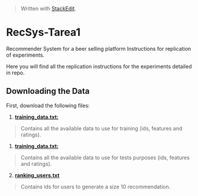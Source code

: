 


> Written with [StackEdit](https://stackedit.io/).
# RecSys-Tarea1

Recommender System for a beer selling platform Instructions for replication of experiments.

Here you will find all the replication instructions for the experiments detailed in repo.

 ## Downloading the Data
First, download the following files:

 1. [ **training_data.txt:** 
](https://github.com/paulanavarretec/RecSys-Tarea1/blob/master/training_data.txt.csv)
 > Contains all the available data to use for training (ids, features and ratings).

 1. [ **training_data.txt:** 
](https://github.com/paulanavarretec/RecSys-Tarea1/blob/master/test_rating_data.csv)
 > Contains all the available data to use for tests purposes (ids, features and ratings).

 2. [**ranking_users.txt**](https://github.com/paulanavarretec/RecSys-Tarea1/blob/master/ranking_users.txt)
> Contains ids for users to generate a size 10 recommendation. 

<!--stackedit_data:
eyJoaXN0b3J5IjpbMTcyMzgxOTAxMSwtMTU5ODk4NTA1NSwtNT
U1NDAxNjcsLTkxNTA4MzAzNCwxNzQxNzk4NzNdfQ==
-->